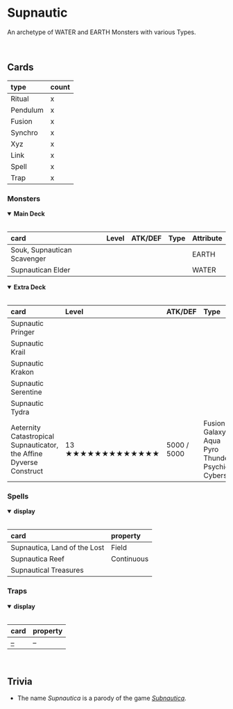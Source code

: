 # Supnautic

An archetype of WATER and EARTH Monsters with various Types.


<br>


## Cards

| type | count |
| :--- | :---- |
| Ritual   | x |
| Pendulum | x |
| Fusion   | x |
| Synchro  | x |
| Xyz      | x |
| Link     | x |
| Spell    | x |
| Trap     | x |

### Monsters

<details open>
  <summary> <b> Main Deck </b> </summary> <br>

| card | Level | ATK/DEF | Type | Attribute |
| :--- | :---- | :------ | :--- | :-------- |
| Souk, Supnautican Scavenger | | | | EARTH |
| Supnautican Elder | | | | WATER |

</details>

<details open>
  <summary> <b> Extra Deck </b> </summary> <br>

| card | Level | ATK/DEF | Type | Attribute | Material |
| :--- | :---- | :------ | :--- | :-------- | :------- |
| Supnautic Pringer |
| Supnautic Krail |
| Supnautic Krakon |
| Supnautic Serentine |
| Supnautic Tydra |
| Aeternity Catastropical Supnauticator, the Affine Dyverse Construct | 13 ★★★★★★★★★★★★★ | 5000 / 5000 | Fusion Galaxy Aqua Pyro Thunder Psychic Cyberse | DIVINE, LIGHT, FIRE, WATER, EARTH, WIND | |

</details>

### Spells

<details open>
  <summary> <b> display </b> </summary> <br>

| card | property |
| :--- | :------- |
| Supnautica, Land of the Lost | Field |
| Supnautica Reef | Continuous |
| Supnautical Treasures | |

</details>

### Traps

<details open>
  <summary> <b> display </b> </summary> <br>

| card | property |
| :--- | :------- |
| [–](../cards/traps/–.md) | – |

</details>


<br>


## Trivia

- The name *Supnautica* is a parody of the game [*Subnautica*](https://wikipedia.org/wiki/Subnautica).
